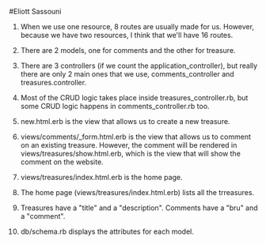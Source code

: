 #Eliott Sassouni

1. When we use one resource, 8 routes are usually made for us. However, because we have two resources, I think that we'll have 16 routes.

2. There are 2 models, one for comments and the other for treasure.

3. There are 3 controllers (if we count the application_controller), but really there are only 2 main ones that we use, comments_controller and treasures.controller.

4. Most of the CRUD logic takes place inside treasures_controller.rb, but some CRUD logic happens in comments_controller.rb too.

5. new.html.erb is the view that allows us to create a new treasure.

6. views/comments/_form.html.erb is the view that allows us to comment on an existing treasure. However, the comment will be rendered in views/treasures/show.html.erb, which is the view that will show the comment on the website.

7. views/treasures/index.html.erb is the home page.

8. The home page (views/treasures/index.html.erb) lists all the trreasures.

9. Treasures have a "title" and a "description". Comments have a "bru" and a "comment".

10. db/schema.rb displays the attributes for each model.